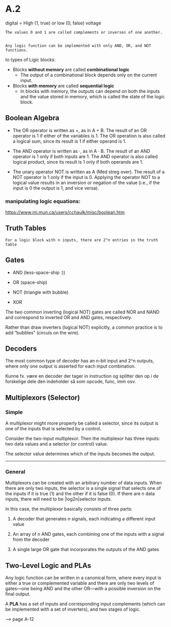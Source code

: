 # A.2

digital = High (1, true) or low (0, false) voltage

    The values 0 and 1 are called complements or inverses of one another.


    Any logic function can be implemented with only AND, OR, and NOT functions.

to types of Ligic blocks:

* Blocks **without memory** are called **combinational logic**
  * The output of a combinational block depends only on the current input.
* Blocks **with memory** are called **sequential logic**
  * In blocks with memory, the outputs can depend on both the inputs and the value stored in memory, which is called the state of the logic block.

## Boolean Algebra

* The OR operator is written as +, as in A + B. The result of an OR operator is 1 if either of the variables is 1. The OR operation is also called a logical sum, since its result is 1 if either operand is 1.
  
* The AND operator is written as ·, as in A · B. The result of an AND operator is 1 only if both inputs are 1. The AND operator is also called logical product, since its result is 1 only if both operands are 1.
  
* The unary operator NOT is written as A (Med streg over). The result of a NOT operator is 1 only if the input is 0. Applying the operator NOT to a logical value results in an inversion or negation of the value (i.e., if the input is 0 the output is 1, and vice versa).

### manipulating logic equations:
https://www.mi.mun.ca/users/cchaulk/misc/boolean.htm

## Truth Tables

    For a logic block with n inputs, there are 2^n entries in the truth table

## Gates

* AND (less-space-ship :))
* OR (space-ship)
* NOT (triangle with bubble)
  
* XOR

The two common inverting (logical NOT) gates are called NOR and NAND and correspond to inverted OR and AND gates, respectively.

Rather than draw inverters (logical NOT) explicitly, a common practice is to add “bubbles” (circuls on the wire). 


## Decoders

The most common type of decoder has an n-bit input and 2^n outputs, where only one output is asserted for each input combination. 

Kunne fx. være en decoder der tager in instruction og splitter den op i de forskelige dele den indeholder så som opcode, func, imm osv.


## Multiplexors (Selector)

### Simple

A multiplexor might more properly be called a selector, since its output is one of the inputs that is selected by a control.

Consider the two-input multiplexor.  Then the multiplexor has three inputs: two data values and a selector (or control) value.

The selector value determines which of the inputs becomes the output.

------------------------

### General

Multiplexors can be created with an arbitrary number of data inputs. When there are only two inputs, the selector is a single signal that selects one of the inputs if it is true (1) and the other if it is false (0). If there are n data inputs, there will need to be |log2n|selector inputs.


In this case, the multiplexor basically consists of three parts:

1. A decoder that generates n signals, each indicating a different input value
   
2. An array of n AND gates, each combining one of the inputs with a signal
from the decoder

3. A single large OR gate that incorporates the outputs of the AND gates


## Two-Level Logic and PLAs

Any logic function can be written in a canonical form, where every input is either a true or complemented variable and there are only two levels of gates—one being AND and the other OR—with a possible inversion on the final output.

A **PLA** has a set of inputs and corresponding input complements (which can be implemented with a set of inverters), and two stages of logic.


--> page A-12